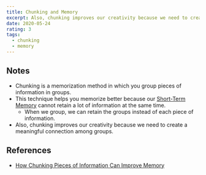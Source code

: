 ```yaml
---
title: Chunking and Memory
excerpt: Also, chunking improves our creativity because we need to create a meaningful connection among groups.
date: 2020-05-24
rating: 3
tags:
  - chunking
  - memory
---
```


## Notes

- Chunking is a memorization method in which you group pieces of information in groups.
- This technique helps you memorize better because our [Short-Term Memory](/zettelkasten/short-term-memory) cannot retain a lot of information at the same time.
  - When we group, we can retain the groups instead of each piece of information.
- Also, chunking improves our creativity because we need to create a meaningful connection among groups.

## References

- [How Chunking Pieces of Information Can Improve Memory](https://www.verywellmind.com/chunking-how-can-this-technique-improve-your-memory-2794969)
